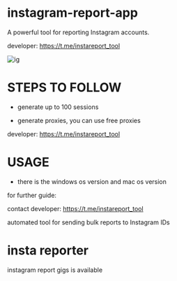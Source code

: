# instagram-report-app
A powerful tool for reporting Instagram accounts.

developer: https://t.me/instareport_tool 

![ig](https://github.com/user-attachments/assets/776abf34-6e17-4eab-b126-84ec62a0fd19)

# STEPS TO FOLLOW
- generate up to 100 sessions

- generate proxies, you can use free proxies

developer: https://t.me/instareport_tool

# USAGE
- there is the windows os version and mac os version

for further guide:

contact developer: https://t.me/instareport_tool

automated tool for sending bulk reports to Instagram IDs

# insta reporter
instagram report gigs is available
